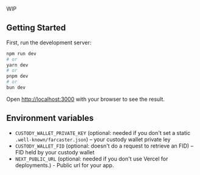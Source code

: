 WIP

## Getting Started

First, run the development server:

```bash
npm run dev
# or
yarn dev
# or
pnpm dev
# or
bun dev
```

Open [http://localhost:3000](http://localhost:3000) with your browser to see the result.

## Environment variables

- `CUSTODY_WALLET_PRIVATE_KEY` (optional: needed if you don't set a static `.well-known/farcaster.json`) – your custody wallet private ley
- `CUSTODY_WALLET_FID` (optional: doesn't do a request to retrieve an FID) – FID held by your custody wallet
- `NEXT_PUBLIC_URL` (optional: needed if you don't use Vercel for deployments.) - Public url for your app.
